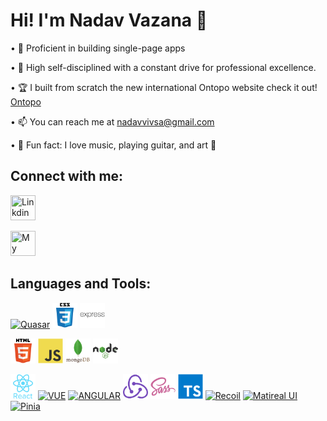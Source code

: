 # Hi! I'm Nadav Vazana 👋



• 🌴 Proficient in building single-page apps

• 🎯 High self-disciplined with a constant drive for professional excellence.

• 🏆 I built from scratch the new international Ontopo website check it out! [Ontopo](https://ontopo.com)

• 📫 You can reach me at [nadavvivsa@gmail.com](nadavvivsa@gmail.com)

• 💙 Fun fact: I love music, playing guitar, and art 🎨



## Connect with me:
[<img title="Linkdin" width="40px" height="40px" src="https://raw.githubusercontent.com/rahuldkjain/github-profile-readme-generator/master/src/images/icons/Social/linked-in-alt.svg" />](https://www.linkedin.com/in/nadav-vazana-5b4540213/) 


[<img title="My Website" width="40px" height="40px" src="https://res.cloudinary.com/ds8xkm0ue/image/upload/v1669484568/website-svgrepo-com_2_mlu63c.svg" />](https://nadavvazana.netlify.app/)


## Languages and Tools:

[<img title="Quasar" alt="Quasar" width="40px" height="40px" src="https://www.svgrepo.com/show/306629/quasar.svg" />](https://quasar.dev/)
[<img title="CSS" alt="CSS" width="40px" height="40px" src="https://raw.githubusercontent.com/devicons/devicon/master/icons/css3/css3-original-wordmark.svg" />](https://www.w3schools.com/css/)
[<img title="EXPRESS" alt="EXPRESS" width="40px" height="40px" src="https://raw.githubusercontent.com/devicons/devicon/master/icons/express/express-original-wordmark.svg" />](https://expressjs.com/)

[<img title="HTML" alt="HTML"  width="40px" height="40px" src="https://raw.githubusercontent.com/devicons/devicon/master/icons/html5/html5-original-wordmark.svg" />](https://www.w3schools.com/html/)
[<img title="JS" alt="JS"  width="40px" height="40px" src="https://raw.githubusercontent.com/devicons/devicon/master/icons/javascript/javascript-original.svg" />](https://www.w3schools.com/js/)
[<img title="MONGODB" alt="MONGODB"  width="40px" height="40px" src="https://raw.githubusercontent.com/devicons/devicon/master/icons/mongodb/mongodb-original-wordmark.svg" />](https://www.mongodb.com/)
[<img title="NODEJS" alt="NODEJS"  width="40px" height="40px" src="https://raw.githubusercontent.com/devicons/devicon/master/icons/nodejs/nodejs-original-wordmark.svg" />](https://nodejs.org/en/)

[<img title="REACT" alt="REACT"  width="40px" height="40px" src="https://raw.githubusercontent.com/devicons/devicon/master/icons/react/react-original-wordmark.svg" />](https://reactjs.org/)
[<img title="VUE" alt="VUE"  width="40px" height="40px" src="https://upload.wikimedia.org/wikipedia/commons/thumb/9/95/Vue.js_Logo_2.svg/2367px-Vue.js_Logo_2.svg.png" />](https://vuejs.org/)
[<img title="ANGULAR" alt="ANGULAR"  width="40px" height="40px" src="https://upload.wikimedia.org/wikipedia/commons/thumb/c/cf/Angular_full_color_logo.svg/2048px-Angular_full_color_logo.svg.png" />](https://angular.io/)
[<img title="REDUX" alt="REDUX"  width="40px" height="40px" src="https://raw.githubusercontent.com/devicons/devicon/master/icons/redux/redux-original.svg" />](https://redux.js.org/)
[<img title="SASS" alt="SASS"  width="40px" height="40px" src="https://raw.githubusercontent.com/devicons/devicon/master/icons/sass/sass-original.svg" />](https://sass-lang.com/)
[<img title="TYPESCRIPT" alt="TYPESCRIPT"  width="40px" height="40px" src="https://raw.githubusercontent.com/devicons/devicon/master/icons/typescript/typescript-original.svg" />](https://www.typescriptlang.org/)
[<img title="Recoil" alt="Recoil"  width="40px" height="40px"
      src="https://res.cloudinary.com/ds8xkm0ue/image/upload/v1673650287/recoil-js_y2kpao.svg" />](https://recoiljs.org/)
      [<img title="Matireal UI" alt="Matireal UI"  width="40px" height="40px"
      src="https://res.cloudinary.com/ds8xkm0ue/image/upload/v1673650384/material-ui-1_waefnx.svg" />](https://mui.com/)
            [<img title="Pinia" alt="Pinia"  width="40px" height="40px"
      src="https://res.cloudinary.com/ds8xkm0ue/image/upload/v1681160325/logo_gpzyuz.svg" />](https://pinia.vuejs.org/)
